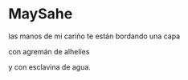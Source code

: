 # MaySahe
las manos de mi cariño te están bordando una capa

con agremán de alhelíes

y con esclavina de agua.
